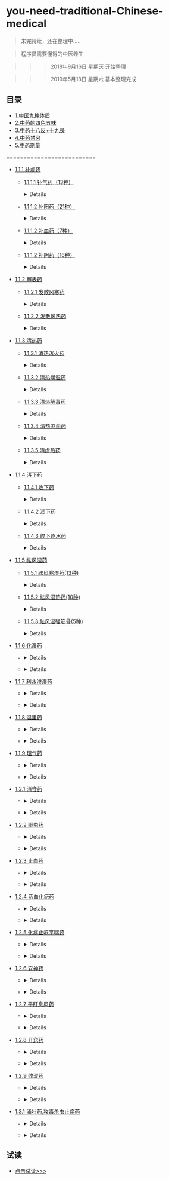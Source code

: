 # you-need-traditional-Chinese-medical

>未完待续，还在整理中.....

>程序员需要懂得的中医养生  

>>>2018年9月16日 星期天 开始整理

>>>2019年5月18日 星期六 基本整理完成

## 目录
- [1.中医九种体质](https://github.com/fairyly/you-need-traditional-Chinese-medical/blob/master/1.%E4%B8%AD%E5%8C%BB%E4%B9%9D%E7%A7%8D%E4%BD%93%E8%B4%A8.md)
- [2.中药的四色五味](https://github.com/fairyly/you-need-traditional-Chinese-medical/blob/master/2.%E4%B8%AD%E8%8D%AF%E7%9A%84%E5%9B%9B%E8%89%B2%E6%97%A0%E5%91%B3.md)
- [3.中药十八反+十九畏](https://github.com/fairyly/you-need-traditional-Chinese-medical/blob/master/3.%E4%B8%AD%E8%8D%AF%E5%8D%81%E5%85%AB%E5%8F%8D%2B%E5%8D%81%E4%B9%9D%E7%95%8F.md)
- [4.中药禁忌](https://github.com/fairyly/you-need-traditional-Chinese-medical/blob/master/4.%E4%B8%AD%E8%8D%AF%E7%A6%81%E5%BF%8C.md)
- [5.中药剂量](https://github.com/fairyly/you-need-traditional-Chinese-medical/blob/master/5.%E4%B8%AD%E8%8D%AF%E5%89%82%E9%87%8F.md)

==========================

- [1.1.1 补虚药](https://github.com/fairyly/you-need-traditional-Chinese-medical/tree/master/1.1.1%20%E8%A1%A5%E8%99%9A%E8%8D%AF)
  - [1.1.1.1 补气药（13种）](https://github.com/fairyly/you-need-traditional-Chinese-medical/blob/master/1.1.1%20%E8%A1%A5%E8%99%9A%E8%8D%AF/1.1.1%E8%A1%A5%E6%B0%94%E8%8D%AF(13%E7%A7%8D).md)
    <details>
  
      - 1.人参
      - 2.西洋参
      - 3.党参
      - 4.太子参
      - 5.黄芪
      - 6.白术
      - 7.山药
      - 8.白扁豆
      - 9.甘草
      - 10.大枣
      - 11.刺五加
      - 12.红景天
      - 13.蜂蜜
      
    </details>
    
  - [1.1.1.2 补阳药（21种）](https://github.com/fairyly/you-need-traditional-Chinese-medical/blob/master/1.1.1%20%E8%A1%A5%E8%99%9A%E8%8D%AF/1.1.2%20%E8%A1%A5%E9%98%B3%E8%8D%AF(21%E7%A7%8D).md)
    <details>
  
      - 14.鹿茸
      - 15.紫河车
      - 16.淫羊藿
      - 17.巴戟天
      - 18.仙茅
      - 19.杜仲
      - 20.续断
      - 21.肉苁蓉
      - 22.锁阳
      - 23.补骨脂
      - 24.益智仁
      - 25.菟丝子
      - 26.沙苑子
      - 27.韭菜子
      - 28.核桃仁
      - 29.冬虫夏草
      - 30.葫芦巴
      - 31.蛤蚧
      - 32.阳起石
      - 33.紫石英
      - 34.海马
      
    </details>
    
  - [1.1.1.2 补血药（7种）](https://github.com/fairyly/you-need-traditional-Chinese-medical/blob/master/1.1.1%20%E8%A1%A5%E8%99%9A%E8%8D%AF/1.1.3%20%E8%A1%A5%E8%A1%80%E8%8D%AF(7%E7%A7%8D).md)
    <details>
  
      - 35.当归
      - 36.熟地黄
      - 37.白芍
      - 38.阿胶
      - 39.何首乌
      - 40.桂圆肉
      - 41.楮实子
      
    </details>
    
  - [1.1.1.2 补阴药（16种）](https://github.com/fairyly/you-need-traditional-Chinese-medical/blob/master/1.1.1%20%E8%A1%A5%E8%99%9A%E8%8D%AF/1.1.4%20%E8%A1%A5%E9%98%B4%E8%8D%AF(16%E7%A7%8D).md)
    <details>
  
      - 42.北沙参
      - 43.南沙参
      - 44.百合
      - 45.麦冬
      - 46.天门冬
      - 47.石斛
      - 48.玉竹
      - 49.黄精
      - 50.明党参
      - 51.枸杞子
      - 52.墨旱莲
      - 53.女贞子
      - 54.桑葚
      - 55.黑芝麻
      - 56.龟甲
      - 57.鳖甲
      
    </details>
    
- [1.1.2 解表药](https://github.com/fairyly/you-need-traditional-Chinese-medical/tree/master/1.1.2%20%E8%A7%A3%E8%A1%A8%E8%8D%AF)
  - [1.1.2.1 发散风寒药](https://github.com/fairyly/you-need-traditional-Chinese-medical/blob/master/1.1.2%20%E8%A7%A3%E8%A1%A8%E8%8D%AF/1.%20%E5%8F%91%E6%95%A3%E9%A3%8E%E5%AF%92%E8%8D%AF(15%E7%A7%8D).md)
    <details>
  
      - 58.麻黄
      - 59.桂枝
      - 60.紫苏
      - 61.生姜
      - 62.香薷
      - 63.荆芥
      - 64.防风
      - 65.羌活
      - 66.白芷
      - 67.辛夷
      - 68.细辛
      - 69.藁(gao)本
      - 70.苍耳子
      - 71.葱白
      - 72.鹅不食草 
      
    </details>
    
  - [1.1.2.2 发散风热药](https://github.com/fairyly/you-need-traditional-Chinese-medical/blob/master/1.1.2%20%E8%A7%A3%E8%A1%A8%E8%8D%AF/2.%E5%8F%91%E6%95%A3%E9%A3%8E%E7%83%AD%E8%8D%AF(12%E7%A7%8D).md)
    <details>
  
      - 73.薄荷
      - 74.牛蒡子
      - 75.蝉蜕
      - 76.柴胡
      - 77.桑叶
      - 78.菊花
      - 79.蔓荆子
      - 80.升麻
      - 81.葛根
      - 82.淡豆豉(chi)
      - 83.木贼
      - 84.浮萍
    </details>
    
- [1.1.3 清热药](https://github.com/fairyly/you-need-traditional-Chinese-medical/tree/master/1.1.3%20%E6%B8%85%E7%83%AD%E8%8D%AF)
  - [1.1.3.1 清热泻火药](https://github.com/fairyly/you-need-traditional-Chinese-medical/blob/master/1.1.3%20%E6%B8%85%E7%83%AD%E8%8D%AF/1.%E6%B8%85%E7%83%AD%E6%B3%BB%E7%81%AB%E8%8D%AF(14%E7%A7%8D).md)
    <details>
  
      - 85.知母
      - 86.石膏
      - 87.寒水石
      - 88.芦根
      - 89.决明子
      - 90.夏枯草
      - 91.青葙子
      - 92.鸭跖(zhi)草
      - 93.栀子
      - 94.竹叶
      - 95.淡竹叶
      - 96.谷精草
      - 97.密蒙花
      - 98.天花粉
      
      
    </details>
  - [1.1.3.2 清热燥湿药](https://github.com/fairyly/you-need-traditional-Chinese-medical/blob/master/1.1.3%20%E6%B8%85%E7%83%AD%E8%8D%AF/2.%E6%B8%85%E7%83%AD%E7%87%A5%E6%B9%BF%E8%8D%AF(7%E7%A7%8D).md)
    <details>
  
      - 99.黄芩
      - 100.黄连
      - 101.黄柏
      - 102.龙胆
      - 103.秦皮
      - 104.苦参
      - 105.白鲜皮
      
      
    </details>
  - [1.1.3.3 清热解毒药](https://github.com/fairyly/you-need-traditional-Chinese-medical/blob/master/1.1.3%20%E6%B8%85%E7%83%AD%E8%8D%AF/3.%E6%B8%85%E7%83%AD%E8%A7%A3%E6%AF%92%E8%8D%AF(37%E7%A7%8D).md)
    <details>
  
      - 106.金银花
      - 107.连翘
      - 108.穿心莲
      - 109.大青叶
      - 110.板蓝根
      - 111.青黛
      - 112.贯众
      - 113.野菊花
      - 114.土茯苓
      - 115.金荞麦
      - 116.漏芦
      - 117.鱼腥草
      - 118.重楼
      - 119.蒲公英
      - 120.紫花地丁
      - 121.拳参
      - 122.射干
      - 123.山豆根
      - 124.马勃
      - 125.大血藤
      - 126.败酱草
      - 127.金果榄
      - 128.青果
      - 129.锦灯笼
      - 130.白头翁
      - 131.木蝴蝶
      - 132.马齿苋
      - 133.鸦胆子
      - 134.地锦草
      - 135.龙葵草
      - 136.山慈菇
      - 137.半边莲
      - 138.白花蛇舌草
      - 139.半枝莲
      - 140.千里光
      - 141.绿豆
      - 142.白蔹
      
      
     </details>
  - [1.1.3.4 清热凉血药](https://github.com/fairyly/you-need-traditional-Chinese-medical/blob/master/1.1.3%20%E6%B8%85%E7%83%AD%E8%8D%AF/4.%E6%B8%85%E7%83%AD%E5%87%89%E8%A1%80%E8%8D%AF(6%E7%A7%8D).md)
    <details>
  
      - 143.生地黄
      - 144.玄参
      - 145.牡丹皮
      - 146.赤芍
      - 147.紫草
      - 148.水牛角
      
     </details>
   - [1.1.3.5 清虚热药](https://github.com/fairyly/you-need-traditional-Chinese-medical/blob/master/1.1.3%20%E6%B8%85%E7%83%AD%E8%8D%AF/5.%E6%B8%85%E8%99%9A%E7%83%AD%E8%8D%AF(5%E7%A7%8D).md)
     <details>
  
      - 149.青蒿(hao)
      - 150.白薇
      - 151.地骨皮
      - 152.银柴胡
      - 153.胡黄连
       
      
     </details>
  
- [1.1.4 泻下药](https://github.com/fairyly/you-need-traditional-Chinese-medical/tree/master/1.1.4%20%E6%B3%BB%E4%B8%8B%E8%8D%AF)
  - [1.1.4.1 攻下药](https://github.com/fairyly/you-need-traditional-Chinese-medical/blob/master/1.1.4%20%E6%B3%BB%E4%B8%8B%E8%8D%AF/1.%E6%94%BB%E4%B8%8B%E8%8D%AF(4%E7%A7%8D).md)
    <details>
  
      - 154.大黄
      - 155.芒硝
      - 156.番泻叶
      - 157.芦荟
      
      
      
    </details>
  - [1.1.4.2 润下药](https://github.com/fairyly/you-need-traditional-Chinese-medical/blob/master/1.1.4%20%E6%B3%BB%E4%B8%8B%E8%8D%AF/2.%E6%B6%A6%E4%B8%8B%E8%8D%AF(2%E7%A7%8D).md)
    <details>
  
      - 158.火麻仁
      - 159.郁李仁
      
      
    </details>
    
   - [1.1.4.3 峻下逐水药](https://github.com/fairyly/you-need-traditional-Chinese-medical/blob/master/1.1.4%20%E6%B3%BB%E4%B8%8B%E8%8D%AF/3.%E5%B3%BB%E4%B8%8B%E9%80%90%E6%B0%B4%E8%8D%AF(3%E7%A7%8D).md)
     <details>

       - 160.甘遂
       - 161.芫花
       - 162.牵牛子
       

     </details>
- [1.1.5 祛风湿药](https://github.com/fairyly/you-need-traditional-Chinese-medical/tree/master/1.1.5%20%E7%A5%9B%E9%A3%8E%E6%B9%BF%E8%8D%AF)
  - [1.1.5.1 祛风寒湿药(13种)](https://github.com/fairyly/you-need-traditional-Chinese-medical/blob/master/1.1.5%20%E7%A5%9B%E9%A3%8E%E6%B9%BF%E8%8D%AF/1.%E7%A5%9B%E9%A3%8E%E5%AF%92%E6%B9%BF%E8%8D%AF(13%E7%A7%8D).md)
    <details>
  
       - 163.独活
       - 164.威灵仙
       - 165.川乌
       - 166.乌梢蛇
       - 167.蚕沙
       - 168.木瓜
       - 169.寻骨风
       - 170.伸筋草
       - 171.松节
       - 172.青风藤
       - 173.海风藤
       - 174.路路通
       - 175.徐长卿
       

    </details>
  - [1.1.5.2 祛风湿热药(10种)](https://github.com/fairyly/you-need-traditional-Chinese-medical/blob/master/1.1.5%20%E7%A5%9B%E9%A3%8E%E6%B9%BF%E8%8D%AF/2.%E7%A5%9B%E9%A3%8E%E6%B9%BF%E7%83%AD%E8%8D%AF(10%E7%A7%8D).md)
    <details>
  
      - 176.防己
      - 177.桑枝
      - 178.秦艽(jiāo)
      - 179.豨莶(xi xian)草
      - 180.海桐皮
      - 181.络石藤
      - 182.雷公藤
      - 183.老鹳(guan)草
      - 184.丝瓜络
      - 185.穿山龙
      
    </details>
  - [1.1.5.3 祛风湿强筋骨(5种)](https://github.com/fairyly/you-need-traditional-Chinese-medical/blob/master/1.1.5%20%E7%A5%9B%E9%A3%8E%E6%B9%BF%E8%8D%AF/3.%E7%A5%9B%E9%A3%8E%E6%B9%BF%E5%BC%BA%E7%AD%8B%E9%AA%A8(5%E7%A7%8D).md)
    <details>
  
      - 186.五加皮
      - 187.桑寄生
      - 188.千年健
      - 189.鹿衔草
      - 190.狗脊
      - 
      
    </details>
- [1.1.6 化湿药](https://github.com/fairyly/you-need-traditional-Chinese-medical/tree/master/1.1.6%20%E5%8C%96%E6%B9%BF%E8%8D%AF)
  - []()
    <details>
  
      - 
      - 
      
    </details>
  - []()
    <details>
  
      - 
      - 
      
    </details>
- [1.1.7 利水渗湿药](https://github.com/fairyly/you-need-traditional-Chinese-medical/tree/master/1.1.7%20%E5%88%A9%E6%B0%B4%E6%B8%97%E6%B9%BF%E8%8D%AF)
  - []()
    <details>
  
      - 
      - 
      
    </details>
  - []()
    <details>
  
      - 
      - 
      
    </details>
- [1.1.8 温里药](https://github.com/fairyly/you-need-traditional-Chinese-medical/tree/master/1.1.8%20%E6%B8%A9%E9%87%8C%E8%8D%AF)
  - []()
    <details>
  
      - 
      - 
      
    </details>
  - []()
    <details>
  
      - 
      - 
      
    </details>
- [1.1.9 理气药](https://github.com/fairyly/you-need-traditional-Chinese-medical/tree/master/1.1.9%20%E7%90%86%E6%B0%94%E8%8D%AF)
  - []()
    <details>
  
      - 
      - 
      
    </details>
  - []()
    <details>
  
      - 
      - 
      
    </details>
- [1.2.1 消食药](https://github.com/fairyly/you-need-traditional-Chinese-medical/tree/master/1.2.1%20%E6%B6%88%E9%A3%9F%E8%8D%AF)
  - []()
    <details>
  
      - 
      - 
      
    </details>
  - []()
    <details>
  
      - 
      - 
      
    </details>
- [1.2.2 驱虫药](https://github.com/fairyly/you-need-traditional-Chinese-medical/tree/master/1.2.2%20%E9%A9%B1%E8%99%AB%E8%8D%AF)
  - []()
    <details>
  
      - 
      - 
      
    </details>
  - []()
    <details>
  
      - 
      - 
      
    </details>
- [1.2.3 止血药](https://github.com/fairyly/you-need-traditional-Chinese-medical/tree/master/1.2.3%20%E6%AD%A2%E8%A1%80%E8%8D%AF)
  - []()
    <details>
  
      - 
      - 
      
    </details>
  - []()
    <details>
  
      - 
      - 
      
    </details>
- [1.2.4 活血化瘀药](https://github.com/fairyly/you-need-traditional-Chinese-medical/tree/master/1.2.4%20%E6%B4%BB%E8%A1%80%E5%8C%96%E7%98%80%E8%8D%AF)
  - []()
    <details>
  
      - 
      - 
      
    </details>
  - []()
    <details>
  
      - 
      - 
      
    </details>
- [1.2.5 化痰止咳平喘药](https://github.com/fairyly/you-need-traditional-Chinese-medical/tree/master/1.2.5%20%E5%8C%96%E7%97%B0%E6%AD%A2%E5%92%B3%E5%B9%B3%E5%96%98%E8%8D%AF)
  - []()
    <details>
  
      - 
      - 
      
    </details>
  - []()
    <details>
  
      - 
      - 
      
    </details>
- [1.2.6 安神药](https://github.com/fairyly/you-need-traditional-Chinese-medical/tree/master/1.2.6%20%E5%AE%89%E7%A5%9E%E8%8D%AF)
  - []()
    <details>
  
      - 
      - 
      
    </details>
  - []()
    <details>
  
      - 
      - 
      
    </details>
- [1.2.7 平肝息风药](https://github.com/fairyly/you-need-traditional-Chinese-medical/tree/master/1.2.7%20%E5%B9%B3%E8%82%9D%E6%81%AF%E9%A3%8E%E8%8D%AF)
  - []()
    <details>
  
      - 
      - 
      
    </details>
  - []()
    <details>
  
      - 
      - 
      
    </details>
- [1.2.8 开窍药](https://github.com/fairyly/you-need-traditional-Chinese-medical/tree/master/1.2.8%20%E5%BC%80%E7%AA%8D%E8%8D%AF)
  - []()
    <details>
  
      - 
      - 
      
    </details>
  - []()
    <details>
  
      - 
      - 
      
    </details>
- [1.2.9 收涩药](https://github.com/fairyly/you-need-traditional-Chinese-medical/tree/master/1.2.9%20%E6%94%B6%E6%B6%A9%E8%8D%AF)
  - []()
    <details>
  
      - 
      - 
      
    </details>
  - []()
    <details>
  
      - 
      - 
      
    </details>
- [1.3.1 涌吐药,攻毒杀虫止痒药](https://github.com/fairyly/you-need-traditional-Chinese-medical/tree/master/1.3.1%20%E6%B6%8C%E5%90%90%E8%8D%AF%2C%E6%94%BB%E6%AF%92%E6%9D%80%E8%99%AB%E6%AD%A2%E7%97%92%E8%8D%AF)
  - []()
    <details>
  
      - 
      - 
      
    </details>
  - []()
    <details>
  
      - 
      - 
      
    </details>


## 试读
- [点击试读>>>](http://e.dangdang.com/pc/reader/index.html?id=1900406580)
